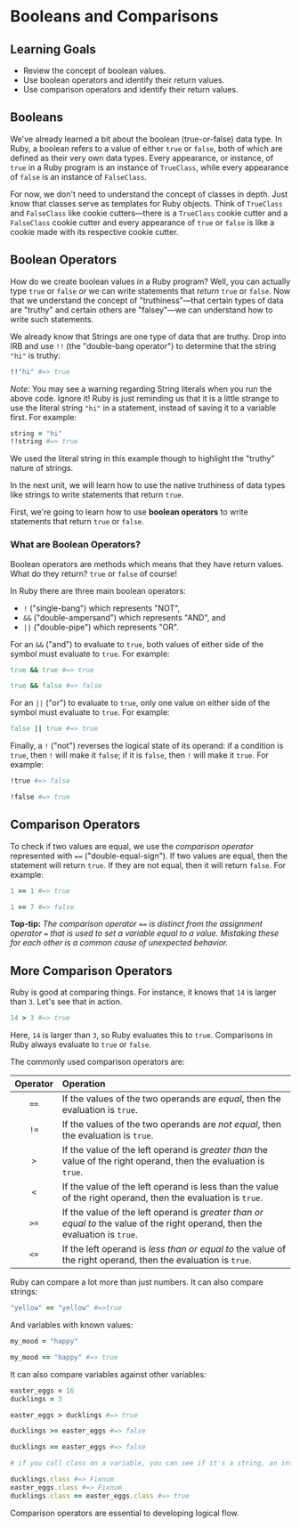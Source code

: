# Booleans and Comparisons

## Learning Goals

- Review the concept of boolean values.
- Use boolean operators and identify their return values.
- Use comparison operators and identify their return values.

## Booleans

We've already learned a bit about the boolean (true-or-false) data type. In
Ruby, a boolean refers to a value of either `true` or `false`, both of which are
defined as their very own data types. Every appearance, or instance, of `true`
in a Ruby program is an instance of `TrueClass`, while every appearance of
`false` is an instance of `FalseClass`.

For now, we don't need to understand the concept of classes in depth. Just know
that classes serve as templates for Ruby objects. Think of `TrueClass` and
`FalseClass` like cookie cutters––there is a `TrueClass` cookie cutter and a
`FalseClass` cookie cutter and every appearance of `true` or `false` is like a
cookie made with its respective cookie cutter.

## Boolean Operators

How do we create boolean values in a Ruby program? Well, you can actually type
`true` or `false` *or* we can write statements that *return* `true` or `false`.
Now that we understand the concept of "truthiness"—that certain types of data
are "truthy" and certain others are "falsey"—we can understand how to write such
statements.

We already know that Strings are one type of data that are truthy. Drop into IRB
and use `!!` (the "double-bang operator") to determine that the string `"hi"` is
truthy:

```ruby
!!"hi" #=> true
```

*Note:* You may see a warning regarding String literals when you run the above
code. Ignore it! Ruby is just reminding us that it is a little strange to use
the literal string `"hi"` in a statement, instead of saving it to a variable
first. For example:

```ruby
string = "hi"
!!string #=> true
```

We used the literal string in this example though to highlight the "truthy"
nature of strings.

In the next unit, we will learn how to use the native truthiness of data types
like strings to write statements that return `true`.

First, we're going to learn how to use **boolean operators** to write statements
that return `true` or `false`.

### What are Boolean Operators?

Boolean operators are methods which means that they have return values. What do
they return? `true` or `false` of course!

In Ruby there are three main boolean operators:

- `!` ("single-bang") which represents "NOT",
- `&&` ("double-ampersand") which represents "AND", and
- `||` ("double-pipe") which represents "OR".

For an `&&` ("and") to evaluate to `true`, both values of either side of the
symbol must evaluate to `true`. For example:

```ruby
true && true #=> true

true && false #=> false
```

For an `||` ("or") to evaluate to `true`, only one value on either side of the
symbol must evaluate to `true`. For example:

```ruby
false || true #=> true
```

Finally, a `!` ("not") reverses the logical state of its operand: if a condition
is `true`, then `!` will make it `false`; if it is `false`, then `!` will make
it `true`. For example:

```ruby
!true #=> false

!false #=> true
```

## Comparison Operators

To check if two values are equal, we use the *comparison operator* represented
with `==` ("double-equal-sign"). If two values are equal, then the statement
will return `true`. If they are not equal, then it will return `false`. For
example:

```ruby
1 == 1 #=> true

1 == 7 #=> false
```

**Top-tip:** *The comparison operator* `==` *is distinct from the assignment
operator* `=` *that is used to set a variable equal to a value. Mistaking these
for each other is a common cause of unexpected behavior.*

## More Comparison Operators

Ruby is good at comparing things. For instance, it knows that `14` is larger
than `3`. Let's see that in action.

```rb
14 > 3 #=> true
```

Here, `14` is larger than `3`, so Ruby evaluates this to `true`. Comparisons in
Ruby always evaluate to `true` or `false`.

The commonly used comparison operators are:

| Operator | Operation |
|:--------:|:----------|
| `==`     | If the values of the two operands are *equal*, then the evaluation is `true`. |
| `!=`     | If the values of the two operands are *not equal*, then the evaluation is `true`. |
| `>`      | If the value of the left operand is *greater than* the value of the right operand, then the evaluation is `true`. |
| `<`      | If the value of the left operand is less than the value of the right operand, then the evaluation is `true`. |
| `>=`     | If the value of the left operand is *greater than or equal to* the value of the right operand, then the evaluation is `true`. |
| `<=`     | If the left operand is *less than or equal to* the value of the right operand, then the evaluation is `true`. |

Ruby can compare a lot more than just numbers. It can also compare strings:

```rb
"yellow" == "yellow" #=>true
```

And variables with known values:

```rb
my_mood = "happy"

my_mood == "happy" #=> true
```

It can also compare variables against other variables:

```ruby
easter_eggs = 16
ducklings = 3

easter_eggs > ducklings #=> true

ducklings >= easter_eggs #=> false

ducklings == easter_eggs #=> false

# if you call class on a variable, you can see if it's a string, an integer, etc.

ducklings.class #=> Fixnum
easter_eggs.class #=> Fixnum
ducklings.class == easter_eggs.class #=> true
```

Comparison operators are essential to developing logical flow.

